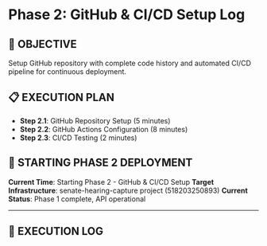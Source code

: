 # Phase 2: GitHub & CI/CD Setup Log

## 🎯 **OBJECTIVE**
Setup GitHub repository with complete code history and automated CI/CD pipeline for continuous deployment.

## 📋 **EXECUTION PLAN**
- **Step 2.1**: GitHub Repository Setup (5 minutes)
- **Step 2.2**: GitHub Actions Configuration (8 minutes)  
- **Step 2.3**: CI/CD Testing (2 minutes)

## 🚀 **STARTING PHASE 2 DEPLOYMENT**

**Current Time**: Starting Phase 2 - GitHub & CI/CD Setup
**Target Infrastructure**: senate-hearing-capture project (518203250893)
**Current Status**: Phase 1 complete, API operational

---

## 📝 **EXECUTION LOG**